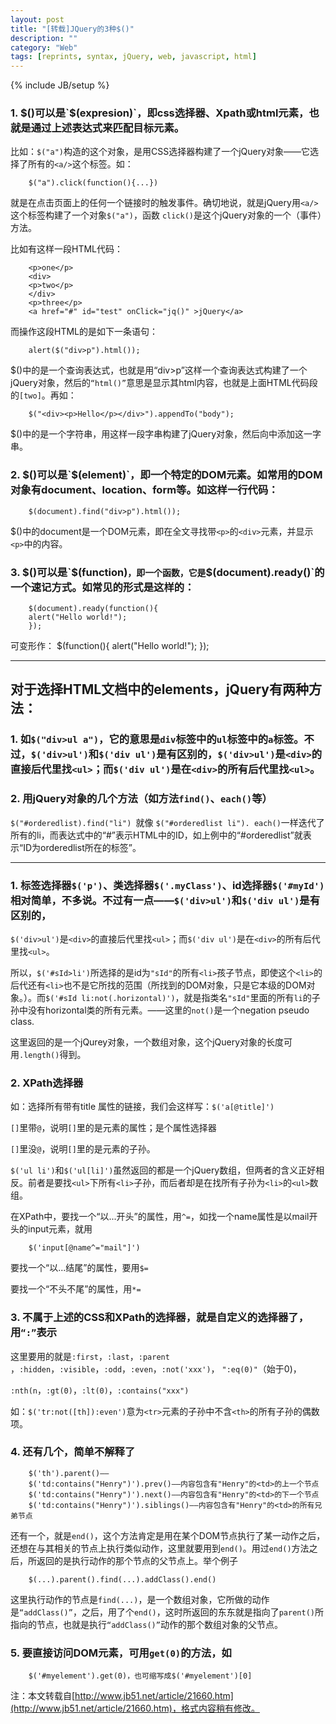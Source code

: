 ```yaml
---
layout: post
title: "[转载]JQuery的3种$()"
description: ""
category: "Web"
tags: [reprints, syntax, jQuery, web, javascript, html]
---
```

{% include JB/setup %}

### 1. $()可以是`$(expresion)`，即css选择器、Xpath或html元素，也就是通过上述表达式来匹配目标元素。
   比如：`$("a")`构造的这个对象，是用CSS选择器构建了一个jQuery对象——它选择了所有的`<a/>`这个标签。如：

   <!-- more -->
        $("a").click(function(){...})
   
   
   就是在点击页面上的任何一个链接时的触发事件。确切地说，就是jQuery用`<a/>`这个标签构建了一个对象`$("a")`，函数 `click()`是这个jQuery对象的一个（事件）方法。

   比如有这样一段HTML代码：

        <p>one</p>
        <div>
        <p>two</p>
        </div>
        <p>three</p>
        <a href="#" id="test" onClick="jq()" >jQuery</a> 

   而操作这段HTML的是如下一条语句：

        alert($("div>p").html());

   $()中的是一个查询表达式，也就是用“div>p”这样一个查询表达式构建了一个jQuery对象，然后的`“html()”`意思是显示其html内容，也就是上面HTML代码段的`[two]`。再如：

        $("<div><p>Hello</p></div>").appendTo("body");

   $()中的是一个字符串，用这样一段字串构建了jQuery对象，然后向<body/>中添加这一字串。

### 2. $()可以是`$(element)`，即一个特定的DOM元素。如常用的DOM对象有document、location、form等。如这样一行代码：

        $(document).find("div>p").html());

   $()中的document是一个DOM元素，即在全文寻找带`<p>`的`<div>`元素，并显示`<p>`中的内容。

### 3. $()可以是`$(function)`，即一个函数，它是`$(document).ready()`的一个速记方式。如常见的形式是这样的：
        $(document).ready(function(){
        alert("Hello world!");
        });
   可变形作：
        $(function(){
        alert("Hello world!");
        });

****************************************************************

## 对于选择HTML文档中的elements，jQuery有两种方法：

### 1. 如`$("div>ul a")`，它的意思是`div`标签中的`ul`标签中的`a`标签。不过，`$('div>ul')`和`$('div ul')`是有区别的，`$('div>ul')`是`<div>`的直接后代里找`<ul>`；而`$('div ul')`是在`<div>`的所有后代里找`<ul>`。

### 2. 用jQuery对象的几个方法（如方法`find()`、`each()`等）

   `$("#orderedlist).find("li") `就像 `$("#orderedlist li"). each()`一样迭代了所有的li，而表达式中的“#”表示HTML中的ID，如上例中的“#orderedlist”就表示“ID为orderedlist所在的标签”。 

****************************************************************

### 1. 标签选择器`$('p')`、类选择器`$('.myClass')`、id选择器`$('#myId')`相对简单，不多说。不过有一点——`$('div>ul')`和`$('div ul')`是有区别的，

   `$('div>ul')`是`<div>`的直接后代里找`<ul>`；而`$('div ul')`是在`<div>`的所有后代里找`<ul>`。

   所以，`$('#sId>li')`所选择的是id为`"sId"`的所有`<li>`孩子节点，即使这个`<li>`的后代还有`<li>`也不是它所找的范围（所找到的DOM对象，只是它本级的DOM对象。）。而`$('#sId li:not(.horizontal)')`，就是指类名`"sId"`里面的所有`li`的子孙中没有horizontal类的所有元素。——这里的`not()`是一个negation pseudo class.

   这里返回的是一个jQurey对象，一个数组对象，这个jQuery对象的长度可用`.length()`得到。

### 2. XPath选择器

如：选择所有带有title 属性的链接，我们会这样写：`$('a[@title]')`

   `[]`里带`@`，说明`[]`里的是元素的属性；是个属性选择器

   `[]`里没`@`，说明`[]`里的是元素的子孙。

   `$('ul li')`和`$('ul[li]')`虽然返回的都是一个jQuery数组，但两者的含义正好相反。前者是要找`<ul>`下所有`<li>`子孙，而后者却是在找所有子孙为`<li>`的`<ul>`数组。

   在XPath中，要找一个“以...开头”的属性，用`^=`，如找一个name属性是以mail开头的input元素，就用

        $('input[@name^="mail"]')

   要找一个“以...结尾”的属性，要用`$=`

   要找一个“不头不尾”的属性，用`*=`

### 3. 不属于上述的CSS和XPath的选择器，就是自定义的选择器了，用`“:”`表示

   这里要用的就是`:first`，`:last`，`:parent` ，`:hidden`，`:visible`，`:odd`，`:even`，`:not('xxx')`， `":eq(0)"`（始于0)，

   `:nth(n`，`:gt(0)`，`:lt(0)`，`:contains("xxx")`

   如：`$('tr:not([th]):even')`意为`<tr>`元素的子孙中不含`<th>`的所有子孙的偶数项。

### 4. 还有几个，简单不解释了

        $('th').parent()——
        $('td:contains("Henry")').prev()——内容包含有"Henry"的<td>的上一个节点
        $('td:contains("Henry")').next()——内容包含有"Henry"的<td>的下一个节点
        $('td:contains("Henry")').siblings()——内容包含有"Henry"的<td>的所有兄弟节点

   还有一个，就是`end()`，这个方法肯定是用在某个DOM节点执行了某一动作之后，还想在与其相关的节点上执行类似动作，这里就要用到`end()`。用过`end()`方法之后，所返回的是执行动作的那个节点的父节点上。举个例子

        $(...).parent().find(...).addClass().end()

   这里执行动作的节点是`find(...)`，是一个数组对象，它所做的动作是`“addClass()”`，之后，用了个`end()`，这时所返回的东东就是指向了`parent()`所指向的节点，也就是执行`“addClass()”`动作的那个数组对象的父节点。

### 5. 要直接访问DOM元素，可用`get(0)`的方法，如

        $('#myelement').get(0)，也可缩写成$('#myelement')[0]

注：本文转载自[http://www.jb51.net/article/21660.htm](http://www.jb51.net/article/21660.htm)，格式内容稍有修改。

